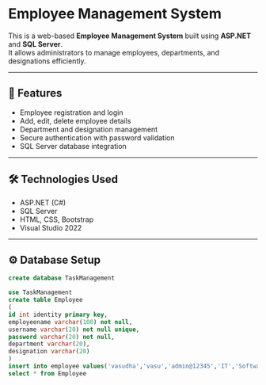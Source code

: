 # Employee Management System

This is a web-based **Employee Management System** built using **ASP.NET** and **SQL Server**.  
It allows administrators to manage employees, departments, and designations efficiently.

---

## 🚀 Features
- Employee registration and login
- Add, edit, delete employee details
- Department and designation management
- Secure authentication with password validation
- SQL Server database integration

---

## 🛠️ Technologies Used
- ASP.NET (C#)
- SQL Server
- HTML, CSS, Bootstrap
- Visual Studio 2022

---

## ⚙️ Database Setup
```sql
create database TaskManagement

use TaskManagement
create table Employee
(
id int identity primary key,
employeename varchar(100) not null,
username varchar(20) not null unique,
password varchar(20) not null,
department varchar(20),
designation varchar(20)
)
insert into employee values('vasudha','vasu','admin@12345','IT','Software Developer')
select * from Employee
